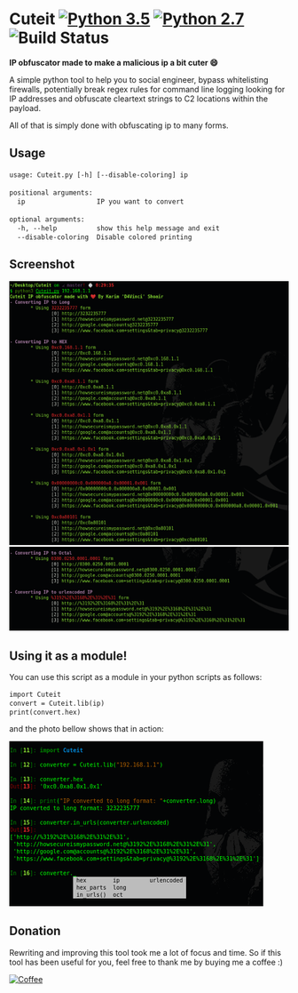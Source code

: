 # Cuteit [![Python 3.5](https://img.shields.io/badge/Python-3.5-yellow.svg)](http://www.python.org/download/) [![Python 2.7](https://img.shields.io/badge/Python-2.7-yellow.svg)](http://www.python.org/download/) ![Build Status](https://img.shields.io/badge/Version-0.2-red.svg)
**IP obfuscator made to make a malicious ip a bit cuter :smile:**

A simple python tool to help you to social engineer, bypass whitelisting firewalls, potentially break regex rules for command line logging looking for IP addresses and obfuscate cleartext strings to C2 locations within the payload.

All of that is simply done with obfuscating ip to many forms.

## Usage
```
usage: Cuteit.py [-h] [--disable-coloring] ip

positional arguments:
  ip                  IP you want to convert

optional arguments:
  -h, --help          show this help message and exit
  --disable-coloring  Disable colored printing
```

## Screenshot
![alt img](Screenshot1.png)
![alt img](Screenshot2.png)

## Using it as a module!
You can use this script as a module in your python scripts as follows:
```
import Cuteit
convert = Cuteit.lib(ip)
print(convert.hex)
```
and the photo bellow shows that in action:

![alt img](module.png)

## Donation
Rewriting and improving this tool took me a lot of focus and time.
So if this tool has been useful for you, feel free to thank me by buying me a coffee :)

[![Coffee](https://www.buymeacoffee.com/assets/img/custom_images/orange_img.png)](https://buymeacoffee.com/d4vinci)
